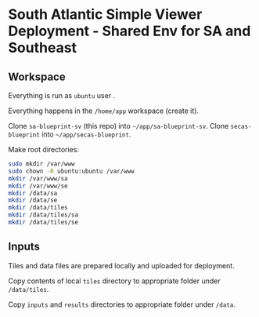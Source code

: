 # South Atlantic Simple Viewer Deployment - Shared Env for SA and Southeast

## Workspace

Everything is run as `ubuntu` user .

Everything happens in the `/home/app` workspace (create it).

Clone `sa-blueprint-sv` (this repo) into `~/app/sa-blueprint-sv`.
Clone `secas-blueprint` into `~/app/secas-blueprint`.

Make root directories:

```bash
sudo mkdir /var/www
sudo chown -R ubuntu:ubuntu /var/www
mkdir /var/www/sa
mkdir /var/www/se
mkdir /data/sa
mkdir /data/se
mkdir /data/tiles
mkdir /data/tiles/sa
mkdir /data/tiles/se
```

## Inputs

Tiles and data files are prepared locally and uploaded for deployment.

Copy contents of local `tiles` directory to appropriate folder under `/data/tiles`.

Copy `inputs` and `results` directories to appropriate folder under `/data`.

